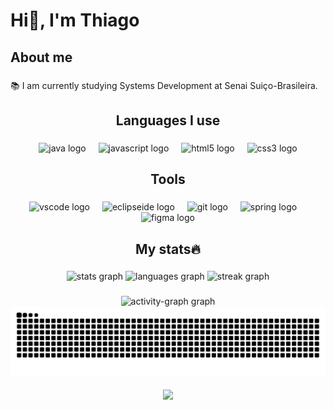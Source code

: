 <h1 align="left">Hi👋, I'm Thiago</h1>

###

<h2 align="left">About me</h2>

###

<p align="left">📚 I am currently studying Systems Development at Senai Suiço-Brasileira.</p>

###

<h2 align="center">Languages I use</h2>

###

<div align="center">
  <img src="https://cdn.jsdelivr.net/gh/devicons/devicon/icons/java/java-original.svg" height="40" alt="java logo"  />
  <img width="12" />
  <img src="https://cdn.jsdelivr.net/gh/devicons/devicon/icons/javascript/javascript-plain.svg" height="40" alt="javascript logo"  />
  <img width="12" />
  <img src="https://cdn.jsdelivr.net/gh/devicons/devicon/icons/html5/html5-original.svg" height="40" alt="html5 logo"  />
  <img width="12" />
  <img src="https://cdn.jsdelivr.net/gh/devicons/devicon/icons/css3/css3-original.svg" height="40" alt="css3 logo"  />
</div>

###

<h2 align="center">Tools</h2>

###

<div align="center">
  <img src="https://cdn.jsdelivr.net/gh/devicons/devicon/icons/vscode/vscode-original.svg" height="40" alt="vscode logo"  />
  <img width="12" />
  <img src="https://skillicons.dev/icons?i=eclipse" height="40" alt="eclipseide logo"  />
  <img width="12" />
  <img src="https://skillicons.dev/icons?i=git" height="40" alt="git logo"  />
  <img width="12" />
  <img src="https://skillicons.dev/icons?i=spring" height="40" alt="spring logo"  />
  <img width="12" />
  <img src="https://skillicons.dev/icons?i=figma" height="40" alt="figma logo"  />
</div>

###

<h2 align="center">My stats🔥 </h2>

###

<div align="center">
  <img src="https://github-readme-stats.vercel.app/api?username=Thiago-234&hide_title=false&hide_rank=false&show_icons=true&include_all_commits=true&count_private=true&disable_animations=false&theme=midnight-purple&locale=en&hide_border=false&order=1" height="150" alt="stats graph"  />
  <img src="https://github-readme-stats.vercel.app/api/top-langs?username=Thiago-234&locale=en&hide_title=false&layout=compact&card_width=320&langs_count=5&theme=midnight-purple&hide_border=false&order=2" height="150" alt="languages graph"  />
  <img src="https://streak-stats.demolab.com?user=Thiago-234&locale=en&mode=daily&theme=midnight-purple&hide_border=false&border_radius=5&order=3" height="150" alt="streak graph"  />
</div>

###

<div align="center">
  <img src="https://github-readme-activity-graph.vercel.app/graph?username=Thiago-234&radius=16&theme=react&area=true&order=5" height="300" alt="activity-graph graph"  />
</div>


<picture align="center">
  <source media="(prefers-color-scheme: dark)" srcset="https://raw.githubusercontent.com/Thiago-234/Thiago-234/output/github-contribution-grid-snake-dark.svg">
  <source media="(prefers-color-scheme: light)" srcset="https://raw.githubusercontent.com/Thiago-234/Thiago-234/output/github-contribution-grid-snake-dark.svg">
  <img align="center" alt="github contribution grid snake animation" src="https://raw.githubusercontent.com/Thiago-234/Thiago-234/output/github-contribution-grid-snake.svg">
</picture>

###

<div align="center">
  <img src="https://profile-counter.glitch.me/Thiago-234/count.svg?"  />
</div>

###
